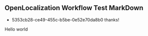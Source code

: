 ## OpenLocalization Workflow Test MarkDown
* 5353cb28-ce49-455c-b5be-0e52e70da8b0 
thanks!

Hello world